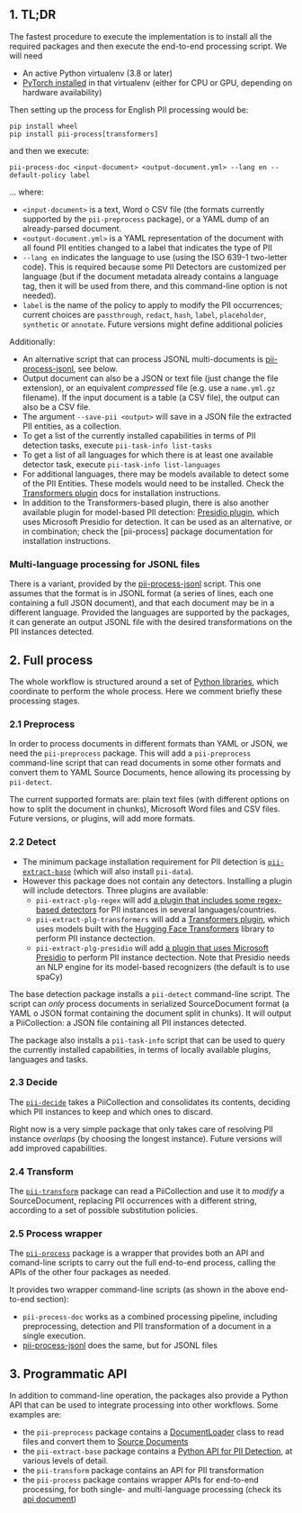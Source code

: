 ## 1. TL;DR

The fastest procedure to execute the implementation is to install all the
required packages and then execute the end-to-end processing script. We will
need
  * An active Python virtualenv (3.8 or later)
  * [PyTorch installed] in that virtualenv (either for CPU or GPU, depending
    on hardware availability)

Then setting up the process for English PII processing would be:

```
pip install wheel
pip install pii-process[transformers]
```

and then we execute:

```
pii-process-doc <input-document> <output-document.yml> --lang en --default-policy label
```

... where:

 * `<input-document>` is a text, Word o CSV file (the formats currently supported by
   the `pii-preprocess` package), or a YAML dump of an already-parsed document.
 * `<output-document.yml>` is a YAML representation of the document with
   all found PII entities changed to a label that indicates the type of PII
 * `--lang en` indicates the language to use (using the ISO 639-1 two-letter
   code). This is required because some PII Detectors are customized per
   language (but if the document metadata already contains a language tag, then
   it will be used from there, and this command-line option is not needed).
 * `label` is the name of the policy to apply to modify the PII occurrences;
   current choices are `passthrough`, `redact`, `hash`, `label`,
   `placeholder`, `synthetic` or `annotate`.  Future versions might define
   additional policies
   
Additionally:

 * An alternative script that can process JSONL multi-documents is
   [pii-process-jsonl], see below.
 * Output document can also be a JSON or text file (just change the file
   extension), or an equivalent _compressed_ file (e.g. use a `name.yml.gz`
   filename). If the input document is a table (a CSV file), the output can
   also be a CSV file.
 * The argument `--save-pii <output>` will save in a JSON file the extracted
   PII entities, as a collection.
 * To get a list of the currently installed capabilities in terms of PII
   detection tasks, execute `pii-task-info list-tasks`
 * To get a list of all languages for which there is at least one available
   detector task, execute `pii-task-info list-languages`
 * For additional languages, there may be models available to detect some of the
   PII Entities. These models would need to be installed. Check the
   [Transformers plugin] docs for installation instructions.
 * In addition to the Transformers-based plugin, there is also another
   available plugin for model-based PII detection: [Presidio plugin], which
   uses Microsoft Presidio for detection. It can be used as an alternative, or
   in combination; check the [pii-process] package documentation for installation
   instructions.


### Multi-language processing for JSONL files

There is a variant, provided by the [pii-process-jsonl] script. This one
assumes that the format is in JSONL format (a series of lines, each one
containing a full JSON document), and that each document may be in a different
language. Provided the languages are supported by the packages, it can
generate an output JSONL file with the desired transformations on the PII
instances detected.


## 2. Full process

The whole workflow is structured around a set of [Python libraries], which
coordinate to perform the whole process. Here we comment briefly these processing
stages.


### 2.1 Preprocess

In order to process documents in different formats than YAML or JSON, we need the
`pii-preprocess` package. This will add a `pii-preprocess` command-line
script that can read documents in some other formats and convert them to YAML
Source Documents, hence allowing its processing by `pii-detect`.

The current supported formats are: plain text files (with different options on
how to split the document in chunks), Microsoft Word files and CSV
files. Future versions, or plugins, will add more formats.


### 2.2 Detect

* The minimum package installation requirement for PII detection is 
  [`pii-extract-base`] (which will also install `pii-data`). 
* However this package does not contain any detectors. Installing a plugin
  will include detectors. Three plugins are available:
    - `pii-extract-plg-regex` will add [a plugin that includes some
	  regex-based detectors] for PII instances in several languages/countries.
    - `pii-extract-plg-transformers` will add a [Transformers plugin], which
	  uses models built with the [Hugging Face Transformers] library to perform
	  PII instance dectection.
    - `pii-extract-plg-presidio` will add [a plugin that uses Microsoft
	  Presidio] to perform PII instance dectection. Note that Presidio needs
	  an NLP engine for its model-based recognizers (the default is to use
	  spaCy)

The base detection package installs a `pii-detect` command-line script. The
script can *only* process documents in serialized SourceDocument format (a
YAML o JSON format containing the document split in chunks). It will output
a PiiCollection: a JSON file containing all PII instances detected.

The package also installs a `pii-task-info` script that can be used to query
the currently installed capabilities, in terms of locally available plugins,
languages and tasks.


### 2.3 Decide

The [`pii-decide`] takes a PiiCollection and consolidates its contents, deciding
which PII instances to keep and which ones to discard.

Right now is a very simple package that only takes care of resolving PII
instance _overlaps_ (by choosing the longest instance). Future versions will
add improved capabilities.


### 2.4 Transform

The [`pii-transform`] package can read a PiiCollection and use it to _modify_
a SourceDocument, replacing PII occurrences with a different string, according
to a set of possible substitution policies.


### 2.5 Process wrapper

The [`pii-process`] package is a wrapper that provides both an API and
comand-line scripts to carry out the full end-to-end process, calling the APIs
of the other four packages as needed.

It provides two wrapper command-line scripts (as shown in the above end-to-end
section):

* `pii-process-doc` works as a combined processing pipeline, including
  preprocessing, detection and PII transformation of a document in a single
  execution.
* [pii-process-jsonl] does the same, but for JSONL files


## 3. Programmatic API

In addition to command-line operation, the packages also provide a Python API
that can be used to integrate processing into other workflows. Some examples
are:

 * the `pii-preprocess` package contains a [DocumentLoader] class to read
   files and convert them to [Source Documents]
 * the `pii-extract-base` package contains a [Python API for PII Detection],
   at various levels of detail.
 * the `pii-transform` package contains an API for PII transformation
 * the `pii-process` package contains wrapper APIs for end-to-end processing,
   for both single- and multi-language processing (check its [api document])


[a plugin that includes some regex-based detectors]: https://github.com/piisa/pii-extract-plg-regex
[a plugin that uses Microsoft Presidio]: https://github.com/piisa/pii-extract-plg-presidio
[Presidio plugin]: https://github.com/piisa/pii-extract-plg-presidio
[Transformers plugin]: https://github.com/piisa/pii-extract-plg-transformers
[Hugging Face Transformers]: https://huggingface.co/docs/transformers/main/en/index
[Python libraries]: libraries.md
[DocumentLoader]: https://github.com/piisa/pii-preprocess/tree/main/doc/loader.md
[Source Documents]: libraries.md#source-document
[Python API for PII Detection]: https://github.com/piisa/pii-extract-base/tree/main/doc/usage.md
[pii-process-jsonl]: https://github.com/piisa/pii-transform/tree/main/doc/jsonl.md
[api document]: https://github.com/piisa/pii-process/tree/main/doc/api.md
[`pii-extract-base`]: https://github.com/piisa/pii-extract-base
[`pii-decide`]: https://github.com/piisa/pii-decide
[`pii-transform`]: https://github.com/piisa/pii-transform
[`pii-process`]: https://github.com/piisa/pii-process

[PyTorch installed]: https://pytorch.org/get-started/locally/
